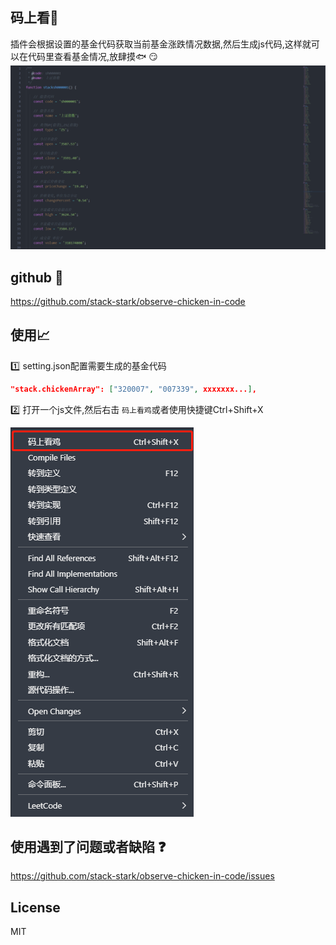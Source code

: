 ## 码上看:rooster:
插件会根据设置的基金代码获取当前基金涨跌情况数据,然后生成js代码,这样就可以在代码里查看基金情况,放肆摸:fish: :smirk:
![](./screenshot/code.png)


## github :link:

https://github.com/stack-stark/observe-chicken-in-code

## 使用:chart_with_upwards_trend:
:one: setting.json配置需要生成的基金代码
``` json
"stack.chickenArray": ["320007", "007339", xxxxxxx...],
```

:two: 打开一个js文件,然后右击 `码上看鸡`或者使用快捷键Ctrl+Shift+X

![](./screenshot/ex2.png)

## 使用遇到了问题或者缺陷 :question:
https://github.com/stack-stark/observe-chicken-in-code/issues

## License
MIT

